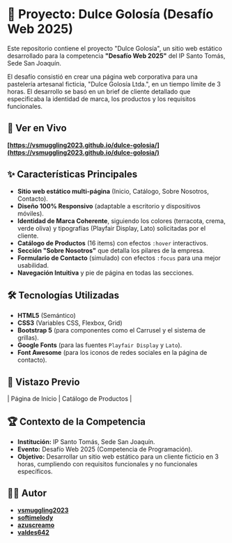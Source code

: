 # 🍰 Proyecto: Dulce Golosía (Desafío Web 2025)

Este repositorio contiene el proyecto "Dulce Golosía", un sitio web estático desarrollado para la competencia **"Desafío Web 2025"** del IP Santo Tomás, Sede San Joaquín.

El desafío consistió en crear una página web corporativa para una pastelería artesanal ficticia, "Dulce Golosía Ltda.", en un tiempo límite de 3 horas. El desarrollo se basó en un brief de cliente detallado que especificaba la identidad de marca, los productos y los requisitos funcionales.

## 🚀 Ver en Vivo


**[https://vsmuggling2023.github.io/dulce-golosia/](https://vsmuggling2023.github.io/dulce-golosia/)**

## ✨ Características Principales

* **Sitio web estático multi-página** (Inicio, Catálogo, Sobre Nosotros, Contacto).
* **Diseño 100% Responsivo** (adaptable a escritorio y dispositivos móviles).
* **Identidad de Marca Coherente**, siguiendo los colores (terracota, crema, verde oliva) y tipografías (Playfair Display, Lato) solicitadas por el cliente.
* **Catálogo de Productos** (16 items) con efectos `:hover` interactivos.
* **Sección "Sobre Nosotros"** que detalla los pilares de la empresa.
* **Formulario de Contacto** (simulado) con efectos `:focus` para una mejor usabilidad.
* **Navegación Intuitiva** y pie de página en todas las secciones.

## 🛠️ Tecnologías Utilizadas

* **HTML5** (Semántico)
* **CSS3** (Variables CSS, Flexbox, Grid)
* **Bootstrap 5** (para componentes como el Carrusel y el sistema de grillas).
* **Google Fonts** (para las fuentes `Playfair Display` y `Lato`).
* **Font Awesome** (para los iconos de redes sociales en la página de contacto).

## 📸 Vistazo Previo


| Página de Inicio | Catálogo de Productos |


## 🏆 Contexto de la Competencia

* **Institución:** IP Santo Tomás, Sede San Joaquín.
* **Evento:** Desafío Web 2025 (Competencia de Programación).
* **Objetivo:** Desarrollar un sitio web estático para un cliente ficticio en 3 horas, cumpliendo con requisitos funcionales y no funcionales específicos.

## 👨‍💻 Autor

* **[vsmuggling2023](https://github.com/vsmuggling2023)**
* **[softimelody](https://github.com/softimelody)**
* **[azuscreamo](https://github.com/azuscreamo)**
* **[valdes642](https://github.com/valdes642)**
